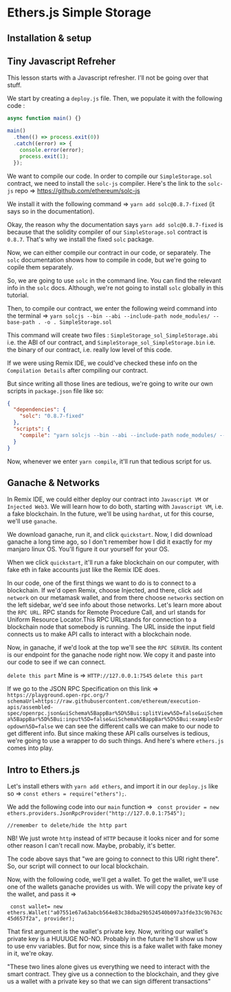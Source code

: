 # Ethers.js Simple Storage

## Installation & setup

## Tiny Javascript Refreher

This lesson starts with a Javascript refresher. I'll not be going over that stuff.

We start by creating a `deploy.js` file. Then, we populate it with the following code :

```javascript
async function main() {}

main()
  .then(() => process.exit(0))
  .catch((error) => {
    console.error(error);
    process.exit(1);
  });
```

<!-- Try to write this function with try/catch instead of promises -->

We want to compile our code. In order to compile our `SimpleStorage.sol` contract, we need to install the `solc-js` compiler. Here's the link to the `solc-js` repo => https://github.com/ethereum/solc-js

We install it with the following command => `yarn add solc@0.8.7-fixed` (it says so in the documentation).

Okay, the reason why the documentation says `yarn add solc@0.8.7-fixed` is because that the solidity compiler of our `SimpleStorage.sol` contract is `0.8.7`. That's why we install the fixed `solc` package.

Now, we can either compile our contract in our code, or separately. The `solc` documentation shows how to compile in code, but we're going to copile them separately.

So, we are going to use `solc` in the command line. You can find the relevant info in the `solc` docs. Although, we're not going to install `solc` globally in this tutorial.

Then, to compile our contract, we enter the following weird command into the terminal => `yarn solcjs --bin --abi --include-path node_modules/ --base-path . -o . SimpleStorage.sol`

This command will create two files : `SimpleStorage_sol_SimpleStorage.abi` i.e. the ABI of our contract, and `SimpleStorage_sol_SimpleStorage.bin` i.e. the binary of our contract, i.e. really low level of this code.

If we were using Remix IDE, we could've checked these info on the `Compilation Details` after compiling our contract.

But since writing all those lines are tedious, we're going to write our own scripts in `package.json` file like so:

```json
{
  "dependencies": {
    "solc": "0.8.7-fixed"
  },
  "scripts": {
    "compile": "yarn solcjs --bin --abi --include-path node_modules/ --base-path . -o . SimpleStorage.sol"
  }
}
```

Now, whenever we enter `yarn compile`, it'll run that tedious script for us.

## Ganache & Networks

In Remix IDE, we could either deploy our contract into `Javascript VM` or `Injected Web3`. We will learn how to do both, starting with `Javascript VM`, i.e. a fake blockchain. In the future, we'll be using `hardhat`, ut for this course, we'll use `ganache`.

We download ganache, run it, and click `quickstart`. Now, I did download ganache a long time ago, so I don't remember how I did it exactly for my manjaro linux OS. You'll figure it our yourself for your OS.

When we click `quickstart`, it'll run a fake blockchain on our computer, with fake eth in fake accounts just like the Remix IDE does.

In our code, one of the first things we want to do is to connect to a blockchain. If we'd open Remix, choose Injected, and there, click `add network` on our metamask wallet, and from there choose `networks` section on the left sidebar, we'd see info about those networks. Let's learn more about the `RPC URL`. RPC stands for Remote Procedure Call, and url stands for Uniform Resource Locator.This RPC URLstands for connection to a blockchain node that somebody is running. The URL inside the input field connects us to make API calls to interact with a blockchain node.

Now, in ganache, if we'd look at the top we'll see the `RPC SERVER`. Its content is our endpoint for the ganache node right now. We copy it and paste into our code to see if we can connect.

`delete this part`
Mine is => `HTTP://127.0.0.1:7545`
`delete this part`

If we go to the JSON RPC Specification on this link => `https://playground.open-rpc.org/?schemaUrl=https://raw.githubusercontent.com/ethereum/execution-apis/assembled-spec/openrpc.json&uiSchema%5BappBar%5D%5Bui:splitView%5D=false&uiSchema%5BappBar%5D%5Bui:input%5D=false&uiSchema%5BappBar%5D%5Bui:examplesDropdown%5D=false`
we can see the different calls we can make to our node to get different info. But since making these API calls ourselves is tedious, we're going to use a wrapper to do such things. And here's where `ethers.js` comes into play.

## Intro to Ethers.js

Let's install ethers with `yarn add ethers`, and import it in our `deploy.js` like so => `const ethers = require("ethers");`.

We add the following code into our `main` function => ` const provider = new ethers.providers.JsonRpcProvider("http://127.0.0.1:7545");`

`//remember to delete/hide the http part`

NB! We just wrote `http` instead of `HTTP` because it looks nicer and for some other reason I can't recall now. Maybe, probably, it's better.

The code above says that "we are going to connect to this URl right there". So, our script will connect to our local blockchain.

Now, with the following code, we'll get a wallet. To get the wallet, we'll use one of the wallets ganache provides us with. We will copy the private key of the wallet, and pass it =>

` const wallet= new ethers.Wallet("a07551e67a63abcb564e83c38dba29b524540b097a3fde33c9b763c45d657f2a", provider);`

That first argument is the wallet's private key. Now, writing our wallet's private key is a HUUUGE NO-NO. Probably in the future he'll show us how to use env variables. But for now, since this is a fake wallet with fake money in it, we're okay.

"These two lines alone gives us everything we need to interact with the smart contract. They give us a connection to the blockchain, and they give us a wallet with a private key so that we can sign different transactions"
